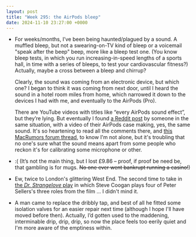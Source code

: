 ```yaml
---
layout: post
title: "Week 295: the AirPods bleep"
date: 2024-11-10 23:27:00 +0000
---
```


- For weeks/months, I’ve been being haunted/plagued by a sound. A muffled bleep, but not a swearing-on-TV kind of bleep or a voicemail "speak after the beep" beep, more like a bleep test one. (You know bleep tests, in which you run increasing-in-speed lengths of a sports hall, in time with a series of bleeps, to test your cardiovascular fitness?) Actually, maybe a cross between a bleep and chirrup?

  Clearly, the sound was coming from an electronic device, but which one? I began to think it was coming from next door, until I heard the sound in a hotel room miles from home, which narrowed it down to the devices I had with me, and eventually to the AirPods (Pro).

  There are YouTube videos with titles like “every AirPods sound effect”, but they’re lying. But eventually I found [a Reddit post](https://www.reddit.com/r/airpods/comments/1e77s1t/airpods_sometimes_making_strange_noise_when_i_put/ "AirPods sometimes making strange noise when I put them back in the case") by someone in the same situation, with a video of their AirPods case making, yes, the same sound. It's so heartening to read all the comments there, and [this MacRumors forum thread](https://forums.macrumors.com/threads/why-do-airpods-pro-2-make-a-quiet-chime-recording-now-in-thread-a-little-while-after-being-put-away.2429789/), to know I'm not alone, but it's troubling that no one's sure what the sound means apart from some people who reckon it's for calibrating some microphone or other.

- :( (It’s not the main thing, but I lost £9.86 – proof, if proof be need be, that gambling is for mugs. ~~No one ever went bankrupt running a casino!~~)

- Ew, twice to London's glittering West End. The second time to take in [the <i>Dr. Strangelove</i> play](https://en.wikipedia.org/wiki/Dr._Strangelove_(play)) in which Steve Coogan plays four of Peter Sellers's three roles from the film ... I didn't mind it.

<!-- - 📺 It was rash of me to call <i>Rivals</i> naff, of course it's a [] -->

- A man came to replace the dribbly tap, and best of all he fitted some isolation valves for an easier repair next time (although I hope I'll have moved before then).
  Actually, I’d gotten used to the maddening, interminable drip, drip, drip, so now the place feels too eerily quiet and I'm more aware of the emptiness within.
